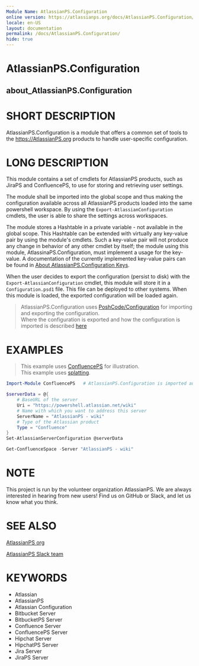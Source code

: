 ```yaml
---
Module Name: AtlassianPS.Configuration
online version: https://atlassianps.org/docs/AtlassianPS.Configuration/
locale: en-US
layout: documentation
permalink: /docs/AtlassianPS.Configuration/
hide: true
---
```

# AtlassianPS.Configuration

## about_AtlassianPS.Configuration

# SHORT DESCRIPTION

AtlassianPS.Configuration is a module that offers a common set of tools to the <https://AtlassianPS.org> products to handle user-specific configuration.

# LONG DESCRIPTION

This module contains a set of cmdlets for AtlassianPS products,
such as JiraPS and ConfluencePS, to use for storing 
and retrieving user settings.

The module shall be imported into the global scope
and thus making the configuration available across all AtlassianPS products
loaded into the same powershell workspace.
By using the `Export-AtlassianConfiguration` cmdlets, the user is able to share
the settings across workspaces.

The module stores a Hashtable in a private variable - not available in the
global scope.
This Hashtable can be extended with virtually any key-value pair by using the
module's cmdlets.
Such a key-value pair will not produce any change in behavior of any other
cmdlet by itself; the module using this module, AtlassinaPS.Configuration,
must implement a usage for the key-value.
A documentation of the currently implemented key-value pairs can be found in
[About AtlassianPS.Configuration Keys](about/implemented-keys.html).

When the user decides to export the configuration (persist to disk) with the
`Export-AtlassianConfiguration` cmdlet, this module will store it in a
`Configuration.psd1` file.
This file can be deployed to other systems.
When this module is loaded, the exported configuration will be loaded again.

> AtlassianPS.Configuration uses
> [PoshCode/Configuration](Export-AtlassianConfiguration) for importing and
> exporting the configuration.  
> Where the configuration is exported and how the configuration is imported is
> described [here](https://github.com/PoshCode/Configuration#how-it-works)

# EXAMPLES

> This example uses [ConfluencePS](https://atlassianps.org/docs/ConfluencePS) for illustration.  
> This example uses [splatting](https://docs.microsoft.com/en-us/powershell/module/microsoft.powershell.core/about/about_splatting).

```powershell
Import-Module ConfluencePS   # AtlassianPS.Configuration is imported automatically

$serverData = @{
    # BaseURL of the server
    Uri = "https://powershell.atlassian.net/wiki"
    # Name with which you want to address this server
    ServerName = "AtlassianPS - wiki"
    # Type of the Atlassian product
    Type = "Confluence"
}
Set-AtlassianServerConfiguration @serverData

Get-ConfluenceSpace -Server "AtlassianPS - wiki"
```

# NOTE

This project is run by the volunteer organization AtlassianPS.
We are always interested in hearing from new users!
Find us on GitHub or Slack, and let us know what you think.

# SEE ALSO

[AtlassianPS org](https://atlassianps.org)

[AtlassianPS Slack team](https://atlassianps.org/slack)

# KEYWORDS

- Atlassian
- AtlassianPS
- Atlassian Configuration
- Bitbucket Server
- BitbucketPS Server
- Confluence Server
- ConfluencePS Server
- Hipchat Server
- HipchatPS Server
- Jira Server
- JiraPS Server
